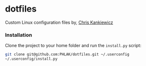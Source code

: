 dotfiles
========
Custom Linux configuration files by, [Chris Kankiewicz](http://www.ChrisKankiewicz.com)


### Installation

Clone the project to your home folder and run the `install.py` script:

```bash
git clone git@github.com:PHLAK/dotfiles.git ~/.userconfig
~/.userconfig/install.py
```
